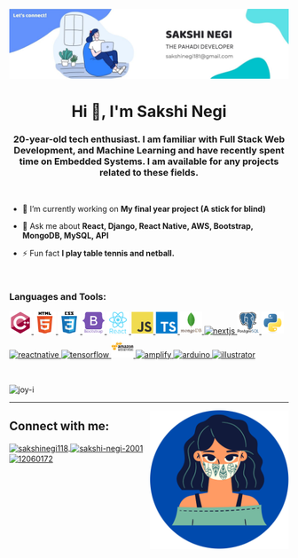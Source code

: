 ![](Header.jpg)
<h1 align="center" >Hi 👋, I'm Sakshi Negi</h1>

<h3 align="center">20-year-old tech enthusiast. I am familiar with Full Stack Web Development, and Machine Learning and have recently spent time on Embedded Systems. I am available for any projects related to these fields.</h3>
<br>

- 🔭 I’m currently working on **My final year project (A stick for blind)**

- 💬 Ask me about **React, Django, React Native, AWS, Bootstrap, MongoDB, MySQL, API**

- ⚡ Fun fact **I play table tennis and netball.**

<br>

<h3 align="left">Languages and Tools:</h3>
<p align="left">
    <a href="https://www.w3schools.com/cpp/" target="_blank" rel="noreferrer"> 
        <img src="https://raw.githubusercontent.com/devicons/devicon/master/icons/cplusplus/cplusplus-original.svg" alt="cplusplus" width="40" height="40"padding="40"/>
    </a> 
    <a href="https://www.w3.org/html/" target="_blank" rel="noreferrer"> 
        <img src="https://raw.githubusercontent.com/devicons/devicon/master/icons/html5/html5-original-wordmark.svg" alt="html5" width="40" height="40" padding="20"/>
    </a> 
    <a href="https://www.w3schools.com/css/" target="_blank" rel="noreferrer"> 
        <img src="https://raw.githubusercontent.com/devicons/devicon/master/icons/css3/css3-original-wordmark.svg" alt="css3" width="40" height="40"padding="20"/> 
    </a> 
    <a href="https://getbootstrap.com" target="_blank" rel="noreferrer"> 
        <img src="https://raw.githubusercontent.com/devicons/devicon/master/icons/bootstrap/bootstrap-plain-wordmark.svg" alt="bootstrap" width="40" height="40" padding="20"/> 
    </a> 
    <a href="https://reactjs.org/" target="_blank" rel="noreferrer"> 
        <img src="https://raw.githubusercontent.com/devicons/devicon/master/icons/react/react-original-wordmark.svg" alt="react" width="40" height="40" padding="20"/> 
    </a> 
    <a href="https://developer.mozilla.org/en-US/docs/Web/JavaScript" target="_blank" rel="noreferrer"> 
        <img src="https://raw.githubusercontent.com/devicons/devicon/master/icons/javascript/javascript-original.svg" alt="javascript" width="40" height="40" padding="20"/> 
    </a> 
    <a href="https://www.typescriptlang.org/" target="_blank" rel="noreferrer"> 
        <img src="https://raw.githubusercontent.com/devicons/devicon/master/icons/typescript/typescript-original.svg" alt="typescript" width="40" height="40" padding="20"/> 
    </a>  
    <a href="https://www.mongodb.com/" target="_blank" rel="noreferrer"> 
        <img src="https://raw.githubusercontent.com/devicons/devicon/master/icons/mongodb/mongodb-original-wordmark.svg" alt="mongodb" width="40" height="40" padding="20"/> 
    </a> 
    <a href="https://nextjs.org/" target="_blank" rel="noreferrer"> 
        <img src="https://cdn.worldvectorlogo.com/logos/nextjs-2.svg" alt="nextjs" width="40" height="40" padding="20"/> 
    </a> 
    <a href="https://www.postgresql.org" target="_blank" rel="noreferrer"> 
        <img src="https://raw.githubusercontent.com/devicons/devicon/master/icons/postgresql/postgresql-original-wordmark.svg" alt="postgresql" width="40" height="40" padding="20"/> 
    </a>
    <a href="https://www.python.org" target="_blank" rel="noreferrer"> 
        <img src="https://raw.githubusercontent.com/devicons/devicon/master/icons/python/python-original.svg" alt="python" width="40" height="40" padding="20"/> 
    </a> 
    <a href="https://reactnative.dev/" target="_blank" rel="noreferrer"> 
        <img src="https://reactnative.dev/img/header_logo.svg" alt="reactnative" width="40" height="40" padding="20"/> 
    </a> 
    <a href="https://www.tensorflow.org" target="_blank" rel="noreferrer"> 
        <img src="https://www.vectorlogo.zone/logos/tensorflow/tensorflow-icon.svg" alt="tensorflow" width="40" height="40" padding="20"/> 
    </a>       
    <a href="https://aws.amazon.com" target="_blank" rel="noreferrer"> 
        <img src="https://raw.githubusercontent.com/devicons/devicon/master/icons/amazonwebservices/amazonwebservices-original-wordmark.svg" alt="aws" width="40" height="40" padding="20"/> 
    </a> 
    <a href="https://aws.amazon.com/amplify/" target="_blank" rel="noreferrer"> 
        <img src="https://docs.amplify.aws/assets/logo-dark.svg" alt="amplify" width="40" height="40" padding="20"/> 
    </a> 
    <a href="https://www.arduino.cc/" target="_blank" rel="noreferrer"> 
        <img src="https://cdn.worldvectorlogo.com/logos/arduino-1.svg" alt="arduino" width="40" height="40" padding="20"/> 
    </a>
    <a href="https://www.adobe.com/in/products/illustrator.html" target="_blank" rel="noreferrer">
        <img src="https://www.vectorlogo.zone/logos/adobe_illustrator/adobe_illustrator-icon.svg" alt="illustrator" width="40" height="40" padding="20"/> 
    </a> 

</p>


<br>
<p>
    <img align="center" src="https://github-readme-streak-stats.herokuapp.com/?user=joy-i&" alt="joy-i"padding-top="200" />
</p>
<hr>

<img align="right" src="Image2.png" height="250" margin="0">
<h2 align="left">Connect with me:</h2>

<p align="left">
    <a href="https://twitter.com/sakshinegi118" target="blank">   
        <img align="center" src="https://raw.githubusercontent.com/rahuldkjain/github-profile-readme-generator/master/src/images/icons/Social/twitter.svg" alt="sakshinegi118" height="40" width="40"/>
    </a>    
    <a href="https://linkedin.com/in/sakshi-negi-2001" target="blank">    
        <img align="center" src="https://raw.githubusercontent.com/rahuldkjain/github-profile-readme-generator/master/src/images/icons/Social/linked-in-alt.svg" alt="sakshi-negi-2001" height="40" width="40" />
    </a>
    <a href="https://stackoverflow.com/users/12060172" target="blank">    
        <img align="center" src="https://raw.githubusercontent.com/rahuldkjain/github-profile-readme-generator/master/src/images/icons/Social/stack-overflow.svg" alt="12060172" height="40" width="40" />
    </a>
    
</p>

